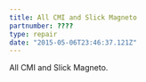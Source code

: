 ```yaml
---
title: All CMI and Slick Magneto
partnumber: ????
type: repair
date: "2015-05-06T23:46:37.121Z"
---
```


All CMI and Slick Magneto.